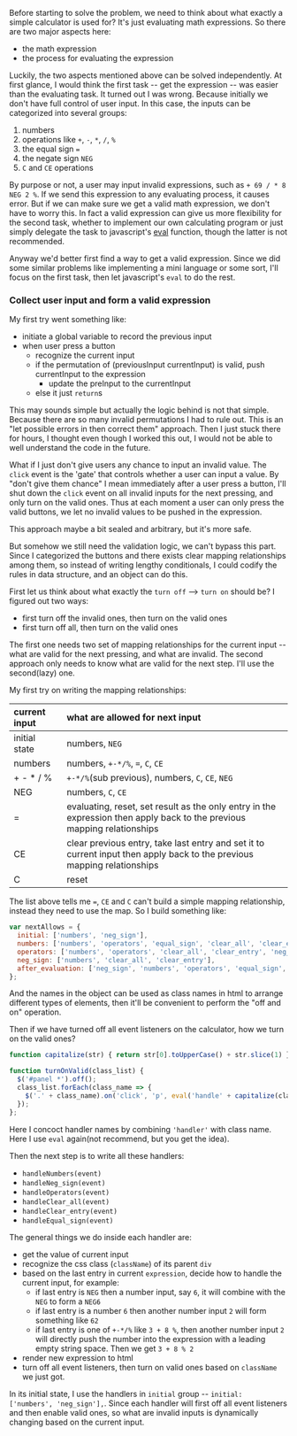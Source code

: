 Before starting to solve the problem, we need to think about what exactly a simple calculator is used for? It's just evaluating math expressions. So there are two major aspects here:
- the math expression
- the process for evaluating the expression

Luckily, the two aspects mentioned above can be solved independently. At first glance, I would think the first task -- get the expression -- was easier than the evaluating task. It turned out I was wrong. Because initially we don't have full control of user input. In this case, the inputs can be categorized into several groups:

1. numbers
2. operations like `+`, `-`, `*`, `/`, `%`
3. the equal sign `=`
4. the negate sign `NEG`
5. `C` and `CE` operations

By purpose or not, a user may  input invalid expressions, such as `+ 69 / * 8 NEG 2 %`. If we send this expression to any evaluating process, it causes error. But if we can make sure we get a valid math expression, we don't have to worry this. In fact a valid expression can give us more flexibility for the second task, whether to implement our own calculating program or just simply delegate the task to javascript's [eval](https://developer.mozilla.org/en-US/docs/Web/JavaScript/Reference/Global_Objects/eval) function, though the latter is not recommended.

Anyway we'd better first find a way to get a valid expression. Since we did some similar problems like implementing a mini language or some sort, I'll focus on the first task, then let javascript's `eval` to do the rest.

### Collect user input and form a valid expression

My first try went something like:

- initiate a global variable to record the previous input
- when user press a button
  - recognize the current input
  - if the permutation of (previousInput currentInput) is valid, push currentInput to the expression
    - update the preInput to the currentInput
  - else it just `return`s

This may sounds simple but actually the logic behind is not that simple. Because there are so many invalid permutations I had to rule out. This is an "let possible errors in then correct them" approach. Then I just stuck there for hours, I thought even though I worked this out, I would not be able to well understand the code in the future.

What if I just don't give users any chance to input an invalid value. The `click` event is the 'gate' that controls whether a user can input a value. By "don't give them chance" I mean immediately after a user press a button, I'll shut down the `click` event on all invalid inputs for the next pressing, and only turn on the valid ones. Thus at each moment a user can only press the valid buttons, we let no invalid values to be pushed in the expression.

This approach maybe a bit sealed and arbitrary, but it's more safe.

But somehow we still need the validation logic, we can't bypass this part. Since I categorized the buttons and there exists clear mapping relationships among them, so instead of writing lengthy conditionals, I could codify the rules in data structure, and an object can do this.

First let us think about what exactly the `turn off` --> `turn on` should be? I figured out two ways:

- first turn off the invalid ones, then turn on the valid ones
- first turn off all, then turn on the valid ones

The first one needs two set of mapping relationships for the current input -- what are valid for the next pressing, and what are invalid. The second approach only needs to know what are valid for the next step. I'll use the second(lazy) one.

My first try on writing the mapping relationships:

| current input | what are allowed for next input|
| :------------- | :------------- |
| initial state     |numbers, `NEG`|
| numbers       | numbers, `+-*/%`, `=`, `C`, `CE`|
| + - * / %       |`+-*/%`(sub previous), numbers, `C`, `CE`, `NEG`|
| NEG    |numbers, `C`, `CE`|
| =       |evaluating, reset, set result as the only entry in the expression then apply back to the previous mapping relationships|
| CE      |clear previous entry, take last entry and set it to current input then apply back to the previous mapping relationships|
| C      |reset|

The list above tells me `=`, `CE` and `C` can't build a simple mapping relationship, instead they need to use the map. So I build something like:

```js
var nextAllows = {
  initial: ['numbers', 'neg_sign'],
  numbers: ['numbers', 'operators', 'equal_sign', 'clear_all', 'clear_entry'],
  operators: ['numbers', 'operators', 'clear_all', 'clear_entry', 'neg_sign'],
  neg_sign: ['numbers', 'clear_all', 'clear_entry'],
  after_evaluation: ['neg_sign', 'numbers', 'operators', 'equal_sign', 'clear_all', 'clear_entry']
};
```

And the names in the object can be used as class names in html to arrange different types of elements, then it'll be convenient to perform the "off and on" operation.

Then if we have turned off all event listeners on the calculator, how we turn on the valid ones?

```js
function capitalize(str) { return str[0].toUpperCase() + str.slice(1) };

function turnOnValid(class_list) {
  $('#panel *').off();
  class_list.forEach(class_name => {
    $('.' + class_name).on('click', 'p', eval('handle' + capitalize(class_name)));
  });
};
```

Here I concoct handler names by combining `'handler'` with class name. Here I use `eval` again(not recommend, but you get the idea).

Then the next step is to write all these handlers:

- `handleNumbers(event)`
- `handleNeg_sign(event)`
- `handleOperators(event)`
- `handleClear_all(event)`
- `handleClear_entry(event)`
- `handleEqual_sign(event)`

The general things we do inside each handler are:
- get the value of current input
- recognize the css class (`className`) of its parent `div`
- based on the last entry in current `expression`, decide how to handle the current input, for example:
  - if last entry is `NEG` then a number input, say `6`, it will combine with the `NEG` to form a `NEG6`
  - if last entry is a number `6` then another number input `2` will form something like `62`
  - if last entry is one of `+-*/%` like `3 + 8 %`, then another number input `2` will directly push the number into the expression with a leading empty string space. Then we get `3 + 8 % 2`
- render new expression to html
- turn off all event listeners, then turn on valid ones based on `className` we just got.

In its initial state, I use the handlers in `initial` group -- `initial: ['numbers', 'neg_sign'],`. Since each handler will first off all event listeners and then enable valid ones, so what are invalid inputs is dynamically changing based on the current input.

